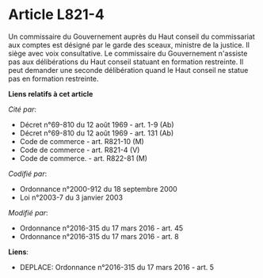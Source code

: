 # Article L821-4

Un commissaire du Gouvernement auprès du Haut conseil du commissariat aux comptes est désigné par le garde des sceaux,
ministre de la justice. Il siège avec voix consultative. Le commissaire du Gouvernement n'assiste pas aux délibérations du
Haut conseil statuant en formation restreinte. Il peut demander une seconde délibération quand le Haut conseil ne statue pas
en formation restreinte.

**Liens relatifs à cet article**

_Cité par_:

  - Décret n°69-810 du 12 août 1969 - art. 1-9 (Ab)
  - Décret n°69-810 du 12 août 1969 - art. 131 (Ab)
  - Code de commerce - art. R821-10 (M)
  - Code de commerce - art. R821-4 (V)
  - Code de commerce. - art. R822-81 (M)

_Codifié par_:

  - Ordonnance n°2000-912 du 18 septembre 2000
  - Loi n°2003-7 du 3 janvier 2003

_Modifié par_:

  - Ordonnance n°2016-315 du 17 mars 2016 - art. 45
  - Ordonnance n°2016-315 du 17 mars 2016 - art. 8

**Liens**:

  - DEPLACE: Ordonnance n°2016-315 du 17 mars 2016 - art. 5
